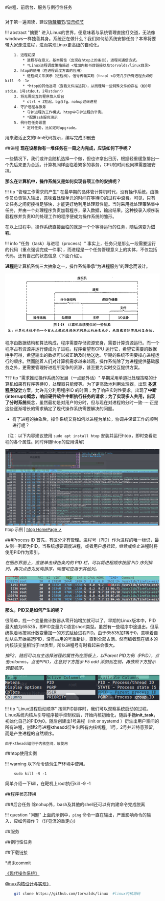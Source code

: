 #进程、前后台、服务与例行性任务

```html
```
对于第一遍阅读，建议<a href="javascript:void(0)" onclick='$(".more").hide(); $("details[open] summary").click(); $("//a[href=\\.\\.\\/1-supplement\\/]").hide()'>隐藏细节</a>/<a href="javascript:void(0)" onclick='$(".more").show(); $("details:not([open]) summary").click(); $("//a[href=\\.\\.\\/1-supplement\\/]").show()'>显示细节</a>

!!! abstract "摘要" 
    进入Linux的世界，便意味着与系统管理直接打交道，无法像windows一样独善其身。系统正在做什么？我们如何给系统安排任务？本章将要带大家走进进程，进而实现Linux更高级的自动化。
        
        1. 进程初探
            * 进程存在意义，基本属性（出现在htop上的条目），进程间通信方式。
            * *Linux进程调度策略简述 <增加内核书目链接以及torvalds/linux目录>
        2. htop的使用（在进程调度方面的应用）
            * 进程间关系演示（进程树），信号传输实现（trap）<杀死几乎所有进程会如何 kill -9 -1>
            * *htop的其他选项（查看文件描述符），从而理解一些特殊文件的存在（如0号stdin，1号stdout，2号stderr）
        3. 将无需交互的程序放入后台
            * ctrl + Z挂起，bg与fg，nohup过继进程
        4. 守护进程与服务
            * 守护进程的工作模式，htop中守护进程的举例。
            * *配置ssh服务演示
        5. 例行性任务设置
            * 定时任务，比如定时upgrade。


<p class="more">用来激活正文的html代码提示，编写完成即删去</p>


##进程
**现在设想你有一堆任务在一周之内完成，应该如何下手呢？**

一些情况下，我们或许会随机选择一个做，但也许拿出日历，根据轻重缓急排出一个先后来更为合适。计算机同样面临着繁多的事务，CPU的时间也同样需要被安排。

**那么在计算机中，操作系统又是如何实现各项工作的安排呢？**

!!! tip "管理工作需求的产生"
    在最早期的晶体管计算机时代<ref>，没有操作系统，由操作员负责输入输出，意味着处理单元的时间在等待IO的过程中浪费。可见，只有让任务之间衔接得足够快，才能更好地利用处理器性能。当时采用批处理策略集中任务，并由一个处理程序负责加载程序，录入数据，输出结果。这种按录入顺序装载程序并负责IO的处理工作的程序便成为操作系统的雏形。

在以上过程中，操作系统直接面临的就是一个个等待运行的任务，随后演变为**进程**。


!!! info "任务（task）与进程（process）"
    事实上，任务只是那么一段需要运行的代码（重点强调完成一件事），而进程是一个任务管理意义上的实体，不仅包括代码，还有自己的状态信息（下面介绍）。
    

**进程**是计算机系统三大抽象之一，操作系统秉承“为进程服务”的理念而设计。

![abstract](img/abstract.png)

程序由数据结构和算法构成，程序需要存储资源安身，需要计算资源运行。而一个程序占有资源并运行便成为了进程。程序希望有CPU
运行它，希望它需要的数据唾手可得，希望输出的数据可以被正确及时地送达。早期的系统不需要操心进程运行的顺序。然而随着人们对计算机需求越来越高，操作系统除了为进程提供基础服务之外，更需要管理好进程所竞争的资源，甚至要为实时交互提供方案。

??? tip "需求推动操作系统的发展（一点题外话）"
    早期采用单道批处理策略的计算机如果有程序等待IO，处理器只能傻等。为了更高效地利用处理器，出现 <abbr title="详见《现代操作系统》P7">**多道程序设计**</abbr>方案，允许充分利用程序IO
    的时间；为了响应实时性要求，出现了**中断(interrupt)**概念<ref>，响应硬件软件中断执行任务的请求；为了实现多人共用，出现了**分时系统**概念，虽然最初是对用户的分时，但与现在对进程的分时一致······正是这些逐渐增长的需求确定了现代操作系统需要解决的问题。

- 有了进程的抽象后，操作系统又将如何以进程为单位，协调并保证工作的顺利进行呢？

（注：以下内容建议使用 `sudo apt install htop` 安装并运行htop，即时查看进程的各个属性。同时伴随htop的应用讲解）

![htop-sample](img/htop_sample.png)
<span align="center" style="font-size: 94%">htop 示例 | <abbr title="链接到htop主页"><a href="https://hisham.hm/htop/">htop
 HomePage
➚</a></abbr></span>

###Process ID
首先，有区分才有管理。进程号（PID）作为进程的唯一标识，最左侧一列即为PID。当系统想要调度进程，或者用户想挂起，继续或终止进程时将使用PID作为索引。

_在图形界面上，直接单击绿色条内的 PID 栏，可以将进程顺序按照 PID 序列排列，再次点击为反向排序，同理可应用于其他列。_

![PID](img/PID.png)

**那么，PID又是如何产生的呢？**

很简单，找一个变量做计数器从零开始增加就可以了。早期的Linux版本中，PID最大值为65535，即PID变量为C语言short类型。虽然有一些程序中途退出，但系统执着地按照计数变量加一的方式赋给进程PID。由于65535加1等于0，意味着自动从头开始挑选PID，没有占用的号重新排，直到全部占满。然而编者现在版本的内核该变量相当于int类型，所以进程号有时看起来会很大。

_按F2，随后可以自主选择进程的属性列在面板上，以Parent PID为例（PPID），点击colomns，点击PPID，注意到下方提示 F5 add 添加到左侧，再依照下方提示调整顺序。_

![add_column](img/add_column.png)

!!! tip "Linux进程启动顺序"
    按照PID排序时，我们可以观察系统启动的过程。Linux系统内核从引导程序接手控制权后，开始内核初始化，随后手撸**init_task**，初始化自己的PID为0。随后创建出1号进程（init or systemd
    ）衍生出用户空间的所有进程，创建2号进程ktheadd衍生出所有内核线程。1号，2号并非特意预留，而是产生进程的自然顺序。
    
    由于ktheadd运行于内核空间，故使用


##htop使用实例

!!! warning 
    以下命令请勿生产环境中使用。
    
        sudo kill -9 -1
    
    
简单介绍一下kill，在靶机上root执行kill -9 -1

##程序状态转换

###后台任务
除nohup外，bash及其他的shell还可以有内建命令完成脱离

!!! question "问题"
    上面的示例中，`ping` 命令一直在输出，严重影响命令的输入，应如何操作？（详见流的重定向）

##服务

##例行性任务


##下载链接

*尚未commit

[《现代操作系统》](pdfs/现代操作系统.pdf)

[《linux内核设计与实现》](pdfs/linux内核设计与实现.pdf)

```bash
    git clone https://github.com/torvalds/linux  #linux内核源码
```

<script type="text/javascript" src="http://code.jquery.com/jquery-1.7.1.min.js"></script>